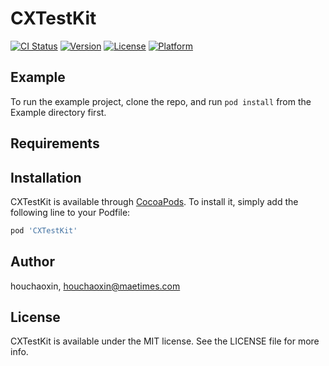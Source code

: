 # CXTestKit

[![CI Status](https://img.shields.io/travis/houchaoxin/CXTestKit.svg?style=flat)](https://travis-ci.org/houchaoxin/CXTestKit)
[![Version](https://img.shields.io/cocoapods/v/CXTestKit.svg?style=flat)](https://cocoapods.org/pods/CXTestKit)
[![License](https://img.shields.io/cocoapods/l/CXTestKit.svg?style=flat)](https://cocoapods.org/pods/CXTestKit)
[![Platform](https://img.shields.io/cocoapods/p/CXTestKit.svg?style=flat)](https://cocoapods.org/pods/CXTestKit)

## Example

To run the example project, clone the repo, and run `pod install` from the Example directory first.

## Requirements

## Installation

CXTestKit is available through [CocoaPods](https://cocoapods.org). To install
it, simply add the following line to your Podfile:

```ruby
pod 'CXTestKit'
```

## Author

houchaoxin, houchaoxin@maetimes.com

## License

CXTestKit is available under the MIT license. See the LICENSE file for more info.
